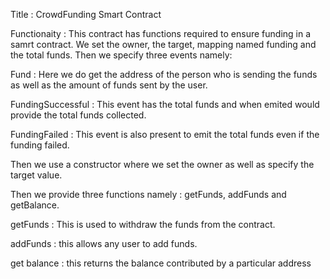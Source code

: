 Title : CrowdFunding Smart Contract

Functionaity :
This contract has functions required to ensure funding in a samrt contract. We set the owner, the target, mapping named funding and the total funds.
Then we specify three events namely:

Fund : Here we do get the address of the person who is sending the funds as well as the amount of funds sent by the user.

FundingSuccessful : This event has the total funds and when emited would provide the total funds collected.

FundingFailed : This event is also present to emit the total funds even if the funding failed.

Then we use a constructor where we set the owner as well as specify the target value.

Then we provide three functions namely : getFunds, addFunds and getBalance.

getFunds : This is used to withdraw the funds from the contract.

addFunds : this allows any user to add funds.

get balance : this returns the balance contributed by a particular address